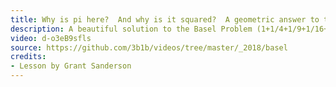 ```yaml
---
title: Why is pi here?  And why is it squared?  A geometric answer to the Basel problem
description: A beautiful solution to the Basel Problem (1+1/4+1/9+1/16+...) using Euclidian geometry.  Unlike many more common proofs, this one makes it very clear why pi is involved in the answer.
video: d-o3eB9sfls
source: https://github.com/3b1b/videos/tree/master/_2018/basel
credits:
- Lesson by Grant Sanderson
---
```

